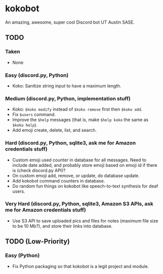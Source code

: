 # kokobot
An amazing, awesome, super cool Discord bot UT Austin SASE.

## TODO
### Taken
- None

### Easy (discord.py, Python)
- Koko: Sanitize string input to have a maximum length.

### Medium (discord.py, Python, implementation stuff)
- Koko: `$koko modify` instead of `$koko remove` first then `$koko add`.
- Fix `$users` command.
- Improve the `$help` messages (that is, make `$help koko` the same as `$koko help`).
- Add emoji create, delete, list, and search.

### Hard (discord.py, Python, sqlite3, ask me for Amazon credentials stuff)
- Custom emoji used counter in database for all messages. Need to include date added, and probably store emoji based on emoji id if there is (check discord.py API)?
- On custom emoji add, remove, or update, do database update.
- Add kokobot command counters in database.
- Do random fun things on kokobot like speech-to-text synthesis for deaf users.

### Very Hard (discord.py, Python, sqlite3, Amazon S3 APIs, ask me for Amazon credentials stuff)
- Use S3 API to save uploaded pics and files for notes (maximum file size to be 10 Mb?), and store their links into database.

## TODO (Low-Priority)
### Easy (Python)
- Fix Python packaging so that kokobot is a legit project and module.
